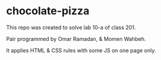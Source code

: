 # chocolate-pizza

This repo was created to solve lab 10-a of class 201.

Pair programmed by Omar Ramadan, & Momen Wahbeh.

It applies HTML & CSS rules with some JS on one page only.
